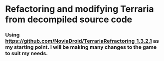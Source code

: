 Refactoring and modifying Terraria from decompiled source code
========

### Using https://github.com/NoviaDroid/TerrariaRefractoring_1.3.2.1 as my starting point. I will be making many changes to the game to suit my needs.
